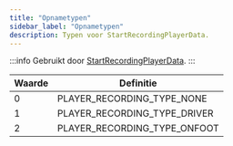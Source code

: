 ```yaml
---
title: "Opnametypen"
sidebar_label: "Opnametypen"
description: Typen voor StartRecordingPlayerData.
---
```


:::info
Gebruikt door [StartRecordingPlayerData](../functions/StartRecordingPlayerData).
:::

| Waarde | Definitie                   |
| ------ | --------------------------- |
| 0      | PLAYER_RECORDING_TYPE_NONE  |
| 1      | PLAYER_RECORDING_TYPE_DRIVER|
| 2      | PLAYER_RECORDING_TYPE_ONFOOT|


